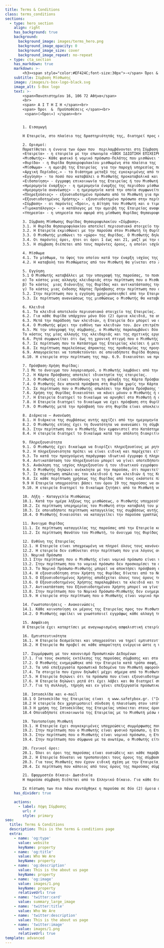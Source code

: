 ```yaml
---
title: Terms & Conditions
class: terms_conditions
sections:
  - type: hero_section
    align: right
    has_background: true
    background: 
      background_image: images/terms_hero.png
      background_image_opacity: 0
      background_image_size: cover
      background_image_repeat: no-repeat
  - type: cta_section
    has_markdown: true
    markdown: >- 
        <h3><span style="color:#EF424C;font-size:30px">-</span> Όροι & Προϋποθέσεις <span style="color:#EF424C;font-size:30px">-</span>
    subtitle: Σύμβαση Μίσθωσης
    image: /images/s-box-logo-black.svg
    image_alt: S-Box logo
    text: >- 
        <span>Πανεπιστημίου 16, 106 72 Αθήνα</span>
        <br>
        <span> Α Ι Τ Η Σ Η </span><br>
        <span> Όροι  &  Προϋποθέσεις </span><br>
         <span>(«Όροι») </span><br>


        1. Εισαγωγή 

        Η Εταιρεία, στο πλαίσιο της δραστηριότητάς της, διατηρεί προς εκμίσθωση και Θυρίδες Θησαυροφυλακίου, διαφόρων μεγεθών, στο Κατάστημα της που βρίσκεται στην περιοχή Αργάσαινα της νήσου Μυκόνου των Κυκλάδων, έναντι μισθώματος, το ύψος του οποίου εξαρτάται από το μέγεθος της Θυρίδας και από το χρόνο μίσθωσης αυτής, βάσει του τιμοκαταλόγου που ισχύει στην Εταιρεία και αναφέρεται στο Παράρτημα Α της παρούσας, του οποίου ο Μισθωτής λαμβάνει γνώση πριν τη μίσθωση αυτής.

        2. Ορισμοί:
        Παρατίθεται η έννοια των όρων που  περιλαμβάνονται στη Σύμβαση: 
        «Εταιρεία» - η εταιρεία με την επωνυμία «SBOX ΙΔΙΩΤΙΚΗ ΕΠΙΧΕΙΡΗΣΗ ΠΑΡΟΧΗΣ ΥΠΗΡΕΣΙΩΝ ΑΣΦΑΛΕΙΑΣ ΜΟΝΟΠΡΟΣΩΠΗ Ι.Κ.Ε.», και τον δ.τ. «SBOX», όπως εκπροσωπείται νόμιμα.
        «Μισθωτής»- Κάθε φυσικό ή νομικό πρόσωπο-Πελάτης που μισθώνει τη θυρίδα θησαυροφυλακίου.
        «Θυρίδα» - η Θυρίδα Θησαυροφυλακίου μισθωμένη στα πλαίσια της  παρούσας Σύμβασης, όπως επιλέχθηκε και αναλυτικά περιγράφεται στην Αίτηση του Πελάτη.
        «Μίσθωμα» - η αμοιβή της Εταιρείας  για την παροχή υπηρεσίας που αφορά στην εκμίσθωση θυρίδας θησαυροφυλακίου. 
        «Αρχική Περίοδος.» - το διάστημα μεταξύ της εγκεκριμένης από την εταιρεία αίτησης έως την υπογραφή της σύμβασης. 
        «Εγγύηση» - το ποσό που καταβάλει ο Μισθωτής προκαταβολικά και του επιστρέφεται κατά τη λήξη της μίσθωσης.                                                 
        «Ειδοποίηση» - έγγραφη επικοινωνία της Εταιρείας ή του Μισθωτή που αφορά την παρούσα Σύμβαση. 
        «Ημερομηνία έναρξης» - η ημερομηνία έναρξης της περιόδου μίσθωσης όπως ορίζεται στην Αίτηση του Μισθωτή.
        «Ημερομηνία ανανέωσης» - η ημερομηνία κατά την οποία συμφωνείται η παράταση του χρόνου μίσθωσης.                                                               
        «Πληρεξούσιος» - εξουσιοδοτημένο πρόσωπο από το Μισθωτή για πρόσβαση στη θυρίδα του. 
        «Εξουσιοδοτημένος Χρήστης» - εξουσιοδοτημένο πρόσωπο στην περίπτωση που ο Μισθωτής είναι Νομικό Πρόσωπο, για πρόσβαση στη θυρίδα του.                                                 
        «Σύμβαση» - οι παρόντες «Όροι», η Αίτηση του Μισθωτή και ο τιμοκατάλογος της Εταιρείας.
        «Τιμοκατάλογος» - ο κατάλογος με την αμοιβή της Εταιρείας αναφορικά με την υπηρεσία που αφορά στη μίσθωση θυρίδας, ο οποίος τελεί υπό περιοδική αναθεώρηση.                                                     
        «Υπηρεσία» - η υπηρεσία που αφορά στη μίσθωση θυρίδας θησαυροφυλακίου πλέον κάθε άλλης υπηρεσίας που περιλαμβάνεται στον τιμοκατάλογο. 

        3. Σύμβαση Μίσθωσης Θυρίδας Θησαυροφυλακίου «Σύμβαση».
        3.1. Η θυρίδα θησαυροφυλακίου αποτελεί περιουσιακό στοιχείο της Εταιρείας.
        3.2. Η Εταιρεία εκμισθώνει με την παρούσα στον Μισθωτή τη Θυρίδα Θησαυροφυλακίου που ευρίσκεται στο Κατάστημά της.
        3.3. Ο Μισθωτής μισθώνει το «χώρο» της θυρίδας. Ο Μισθωτής δηλώνει με την παρούσα ότι η μισθωμένη Θυρίδα εξυπηρετεί απολύτως τις ανάγκες του και είναι της απόλυτης επιλογής του.
        3.4. Οι παρόντες όροι, ήτοι οι όροι 1 έως και 21, μαζί με την αίτηση του Μισθωτή και το Παράρτημα Α, στο οποίο περιλαμβάνεται και ο τιμοκατάλογος υπηρεσιών, αποτελούν μια ενιαία ολότητα και συνιστούν την Σύμβαση Μίσθωσης Θυρίδας Θησαυροφυλακίου. 
        3.5. Η σύμβαση διέπεται από τους παρόντες όρους, η οποίοι ισχύουν καθ΄ όλη τη διάρκεια της μίσθωσης.

        4. Μίσθωμα 
        4.1. Το μίσθωμα, το ύψος του οποίου κατά την έναρξη ισχύος της παρούσας ορίζεται στο Παράρτημα Α, είναι εβδομαδιαίο, μηνιαίο, εξαμηνιαίο ή ετήσιο και καταβάλλεται προσαυξημένο κατά τον επ’ αυτού Φ.Π.Α ή όποιον άλλον φόρο, τέλος, εισφορά κ.λπ. εκάστοτε προβλέπεται, με την υπογραφή της παρούσας και σε περίπτωση ανανεώσεώς της, κατά την έναρξη της εκάστοτε νέας μισθωτικής περιόδου. Κάθε μία από τις ημερομηνίες αυτές είναι δήλη ημέρα κατά τον νόμο και τις εξ αυτού συνέπειες.
        4.2. Η καταβολή του Μισθώματος από τον Μισθωτή θα γίνεται στο λογαριασμό της Εταιρείας, όπως αυτός αναφέρεται στο Παράρτημα Α της παρούσας, και αυτή θα είναι υποχρεωμένη να εκδώσει το αντίστοιχο νόμιμο παραστατικό.

        5. Εγγύηση
        5.1 Ο Μισθωτής καταβάλλει με την υπογραφή της παρούσας, το ποσό που αναφέρεται στο Παράρτημα Α ως εγγύηση, για την πιστή  τήρηση των όρων που περιλαμβάνονται σε αυτή και που συμφωνούνται όλοι ουσιώδεις, και την εξόφληση οποιοσδήποτε οφειλής από την παρούσα σύμβαση (η οποία μπορεί να περιλαμβάνει το οφειλόμενο μίσθωμα από το Μισθωτή, τόκους καθυστέρησης καταβολής αυτού, τέλη, έξοδα, τυχόν πληρωτέα ποσά για χρεώσεις που οφείλονται για πρόσθετες υπηρεσίες που παρέχονται σε σχέση με την καθυστερημένη πληρωμή ή τη μη πληρωμή) και παραμένει στα χέρια της Εταιρείας έως τη λήξη της συμβάσεως και την παράδοση της Θυρίδας κενής περιεχομένου, μαζί με τα κλειδιά αυτής, και την Κάρτα Πρόσβασης από τον Μισθωτή, οπότε θα επιστραφεί στο Μισθωτή, εφόσον δεν συντρέχει περίπτωση παραβάσεως οποιουδήποτε όρου της παρούσης και δεν υφίσταται οφειλή του προς την Εταιρεία. Το ποσό της εγγύησης επίσης καλύπτει:
        α) Το κόστος μιας αλλαγής κλειδαριάς στην περίπτωση που ο Μισθωτής απωλέσει το ένα εκ των δύο κλειδιών που βρίσκονται στην κατοχή του.
        β) Το κόστος  μιας διάνοιξης της Θυρίδας και αντικατάστασης της κλειδαριάς στην περίπτωση που ο Μισθωτής απωλέσει και τα δύο κλειδιά που βρίσκονται στην κατοχή του.
        γ) Το κόστος μιας έκδοσης Κάρτας Πρόσβασης στην περίπτωση που ο Μισθωτής την απωλέσει ή αυτή καταστραφεί. 
        5.2. Στην περίπτωση που η εγγύηση χρησιμοποιηθεί από την Εταιρεία για να καλυφθούν κάποιες από τις ζημιές που αναφέρονται στον όρο 5.1. ανωτέρω, τότε κατά τη λήξη της σύμβασης το ποσό αυτής που θα επιστρέφεται στο Μισθωτή, θα είναι το εναπομείναν μετά την αφαίρεση των εξόδων για τις πιο πάνω ζημίες.
        5.3. Σε περίπτωση ανανεώσεως της μισθώσεως ο Μισθωτής θα καταβάλλει κάθε φορά στην Εταιρεία το ποσό που απαιτείται σύμφωνα με το Παράρτημα Α για τη συμπλήρωση της εγγυήσεως.

        6. Κλειδιά 
        6.1. Τα κλειδιά αποτελούν περιουσιακό στοιχείο της Εταιρείας.
        6.2. Για κάθε θυρίδα υπάρχουν μόνο δύο (2) όμοια κλειδιά, τα οποία παραλαμβάνει ο Μισθωτής, μετά την ολοκλήρωση της διαδικασίας ανοίγματος λογαριασμού, όπως αυτή αναλυτικά περιγράφεται στην ιστοσελίδα της εταιρείας.
        6.3. Μετά την παράδοση των κλειδιών, η Εταιρεία δεν μπορεί να ανοίξει τη θυρίδα παρά μόνο με παραβίαση αυτής. 
        6.4. Ο Μισθωτής φέρει την ευθύνη των κλειδιών του. Δεν επιτρέπεται στο Μισθωτή ή σε κάποιο τρίτο πρόσωπο να δημιουργήσει αντίγραφο των κλειδιών. Ο Μισθωτής παραμένει υπεύθυνος έναντι της Εταιρείας σε περίπτωση που ο ίδιος, ή ο πληρεξούσιος του, εάν υφίσταται, δεν έχουν τηρήσει αυτόν τον όρο.
        6.5. Με την υπογραφή της σύμβασης, ο Μισθωτής παραλαμβάνει δύο (2) όμοια κλειδιά, τα οποία έχει την υποχρέωση να διατηρεί και να φυλάττει. Σε περίπτωση απώλειας ενός ή και των δύο κλειδιών, ο Μισθωτής υποχρεούται να γνωστοποιήσει το γεγονός αυτό στην Εταιρεία και η Εταιρεία αναλαμβάνει την υποχρέωση να αλλάξει την κλειδαριά της Θυρίδας και να παραδώσει σε αυτόν τα νέα κλειδιά. 
        Το κόστος της μίας αλλαγής της κλειδαριάς και της σχετικής εργασίας, αναφέρεται στο Παράρτημα Α της παρούσας, και καλύπτεται από την εγγύηση που έχει καταβάλει ο Μισθωτής στην Εταιρεία σύμφωνα με το όρο (5) της παρούσας. Στην περίπτωση που χρειαστεί και δεύτερη αλλαγή της κλειδαριάς τότε ο Μισθωτής είναι υποχρεωμένος να καταβάλει τα έξοδα για την εργασία αυτή στην Εταιρεία. Και στις δύο ως άνω περιπτώσεις, η Εταιρεία προσκαλεί το Μισθωτή να παρασταθεί κατά τη διάρκεια των αντίστοιχων εργασιών. Μη ανταπόκριση του Μισθωτή συνεπάγεται τη μη εκτέλεση των κατά περίπτωση προαναφερθέντων εργασιών, μέχρις ότου ο Μισθωτής υποβάλλει στο Κατάστημα σχετικό αίτημα και η Εταιρεία καθορίσει νέα ημερομηνία και ώρα, κατά την οποία ο Μισθωτής θα παραστεί. Μέχρι την ολοκλήρωση των κατά περίπτωση ως άνω εργασιών, κάθε πρόσβαση στη Θυρίδα αποκλείεται, για λόγους ασφαλείας.
        6.6. Ρητά συμφωνείται ότι έως τη χρονική στιγμή που ο Μισθωτής θα γνωστοποιήσει στην Εταιρεία την απώλεια ενός ή και των δύο κλειδιών της Θυρίδας, αυτός παραμένει αποκλειστικά υπεύθυνος για το εκάστοτε περιεχόμενο της Θυρίδας και την τύχη του.
        6.7. Σε περίπτωση που το Κατάστημα της Εταιρείας κλείσει ή μεταφερθεί, αλλά και σε περίπτωση που καταργηθούν σε αυτό οι Θυρίδες Θησαυροφυλακίου, η Εταιρεία ειδοποιεί τον Μισθωτή για την τροποποίηση ή τη λύση της μισθώσεως και τον καλεί να αναλάβει άμεσα το περιεχόμενο της Θυρίδας του (στην προθεσμία που τίθεται από την Εταιρεία, η οποία δεν μπορεί να είναι μικρότερη των δύο (2) ημερών, και να το τοποθετήσει αν το επιθυμεί σε Θυρίδα άλλου Καταστήματος της Εταιρείας, την οποία θα επιλέξει και θα εκμισθώσει με δική του επιμέλεια.( η απλά θα μιλήσουμε μόνο για την περίπτωση κλεισίματος του καταστήματος οπότε και καταγγέλλεται η σύμβαση.)
        6.8. Σε περίπτωση παρελεύσεως άπρακτης της προθεσμίας της προηγούμενης παραγράφου, η Εταιρεία δικαιούται να μεταφέρει το περιεχόμενο της Θυρίδας ως έχει κλειδωμένη σε άλλο Κατάστημα με σχετική υποδομή. Αν αυτό δεν είναι δυνατό για οποιονδήποτε τεχνικό λόγο, η Εταιρεία δικαιούται να μεταφέρει το περιεχόμενο τα θυρίδας και να το τοποθετήσει σε μία Θυρίδα, ιδίου μεγέθους, εκτός εάν δεν υπάρχει ελεύθερη όμοια Θυρίδα, οπότε επιλέγεται Θυρίδα παραπλήσιου μεγέθους, στην οποία μπορεί να τοποθετηθεί το μεταφερόμενο περιεχόμενο. Το άνοιγμα της Θυρίδας, η μεταφορά του περιεχομένου της και η εγκατάστασή του σε άλλη θυρίδα γίνεται ενώπιον συμβολαιογράφου της επιλογής της Εταιρείας και ο Μισθωτής αναλαμβάνει όλο το σχετικό κόστος. Σε περίπτωση μεταβολής του μισθώματος λόγω της αλλαγής του μεγέθους της Θυρίδας, το μίσθωμα αναπροσαρμόζεται ανάλογα από την αμέσως επόμενη μισθωτική περίοδο.
        6.9. Απαγορεύεται να τοποθετούνται σε οποιαδήποτε Θυρίδα Θησαυροφυλακίου εκρηκτικές ύλες, οξέα, μολυσματικά ή δύσοσμα αντικείμενα, παράνομα αποκτηθέντα αντικείμενα ή προϊόντα εγκληματικών δραστηριοτήτων (σύμφωνα με τον Ν. 4557/2018, όπως εκάστοτε ισχύει), ή κάθε είδους υλικά, τα οποία θα μπορούσαν να επιφέρουν βλάβη σε αυτή ή σε γειτονικές Θυρίδες, ή στοιχεία που έχουν χρησιμοποιηθεί ή χρησιμοποιούνται με οποιονδήποτε τρόπο για τη διευκόλυνση της φοροδιαφυγής. Στην περίπτωση αυτή ο Μισθωτής είναι υποχρεωμένος να αποζημιώσει την Εταιρεία ή οποιονδήποτε τρίτο για τυχόν ζημιές, έξοδα, χρεώσεις και βλάβες σε περιουσιακά στοιχεία που προκύπτουν από την ενέργειά του αυτή. 
        6.10. Η εταιρεία στην περίπτωση της παρ. 6.9. δικαιούται να προβεί στην καταγγελία της σύμβασης βάσει των όσων αναφέρονται στον όρο 10 της παρούσας και να καλέσει το Μισθωτή να παραδώσει τη θυρίδα κενή περιεχομένου μαζί με τα κλειδιά και την κάρτα πρόσβασης. Σε περίπτωση μη εμφανίσεως του Μισθωτή,  η Εταιρεία δικαιούται να προβεί στη διάνοιξη της θυρίδας βάσει των όσων αναφέρονται στον όρο 11 της παρούσας. Σε αυτή την περίπτωση, ο Μισθωτής επιβαρύνεται με όλα τα σχετικά έξοδα.

        7. Πρόσβαση-Χρήση θυρίδας:
        7.1 Με το άνοιγμα του λογαριασμού, ο Μισθωτής λαμβάνει από την Εταιρεία μια κάρτα Πρόσβασης («Κάρτα Πρόσβασης»), με την οποία κάθε φορά εισέρχεται στο κατάστημα όπου βρίσκονται οι θυρίδες.
        7.2. Η Κάρτα Πρόσβασης αποτελεί ιδιοκτησία της εταιρείας. 
        7.3. Ο Μισθωτής είναι υπεύθυνος για τη φύλαξη της Κάρτα Πρόσβασης.
        7.4. Ο Μισθωτής δεν αποκτά πρόσβαση στη θυρίδα χωρίς την Κάρτα Πρόσβασης, και το κλειδί του.
        7.5. Σε περίπτωση που ο Μισθωτής απωλέσει την Κάρτα Πρόσβασης του ή αυτή για οποιοδήποτε λόγο καταστραφεί, είναι υποχρεωμένος να ενημερώσει άμεσα και χωρίς καμία καθυστέρηση την εταιρεία εγγράφως, προκειμένου αυτή να ακυρώσει την απολεσθείσα και να εκδώσει άμεσα νέα. Το κόστος έκδοσης νέας Κάρτα Πρόσβασης αναφέρεται στο Παράρτημα Α και καλύπτεται από την εγγύηση που έχει καταβάλει ο Μισθωτής στην Εταιρεία σύμφωνα με το όρο (5) της παρούσας. Στην περίπτωση που χρειαστεί και δεύτερη έκδοση της Κάρτας Πρόσβασης, τότε ο Μισθωτής είναι υποχρεωμένος να καταβάλει τα έξοδα. 
        7.6. Χρήση της Θυρίδας δικαιούται να κάνει μόνον ο Μισθωτής ή ο πληρεξούσιος αυτού ο οποίος θα έχει ρητή εντολή προς αυτό, κατά τις ημέρες και ώρες λειτουργίας του Καταστήματος, σύμφωνα με τους κανόνες ασφαλείας που η Εταιρεία θέτει. Πριν από οποιαδήποτε χρήση της Θυρίδας, ο Μισθωτής υποχρεούται να ακολουθήσει πιστά τις εκάστοτε σε ισχύ σχετικές διαδικασίες της Εταιρείας. Απαγορεύεται ρητά στο Μισθωτή οποιαδήποτε ενέργεια μπορεί να επηρεάσει τα δικαιώματα των άλλων πελατών της Εταιρείας ή να προκαλέσει ζημιά στις εγκαταστάσεις της Εταιρείας ή στην ιδιοκτησία οποιουδήποτε τρίτου. 
        7.7. Η Εταιρεία διατηρεί το δικαίωμα να αρνηθεί στο Μισθωτή ή στον Πληρεξούσιο αυτού την πρόσβαση στη θυρίδα αν αυτό έχει επιβληθεί σε αυτήν, νόμιμα από οποιαδήποτε τοπική, εθνική ή υπερεθνική αρχή (συμπεριλαμβανομένου οποιουδήποτε δικαστηρίου) ή αν κατά την εύλογη κρίση της Εταιρείας ο Μισθωτής συμπεριφέρεται με επιθετικό, ακανόνιστο, απειλητικό, άσεμνο ή αγενές τρόπο, αν βρίσκεται υπό την επήρεια αλκοόλ ή ναρκωτικών ουσιών, αν η συμπεριφορά του δημιουργεί υποψία ότι ενεργεί παράνομα, σε περίπτωση λόγων ανωτέρας βίας όπως αυτοί αναλύονται στο όρο 12.2., ή σε περίπτωση που πραγματοποιούνται βασικές εργασίες συντήρησης στο Κατάστημα της Εταιρείας.
        7.8. Η Εταιρεία διατηρεί το δικαίωμα να έχει πρόσβαση στη θυρίδα του Μισθωτή αν αυτό έχει επιβληθεί σε αυτήν, νόμιμα από οποιαδήποτε τοπική, εθνική ή υπερεθνική αρχή (συμπεριλαμβανομένου οποιουδήποτε δικαστηρίου). Σε αυτήν την περίπτωση είναι υποχρεωμένη να ενημερώσει σχετικά το Μισθωτή.
        7.9. Ο Μισθωτής μετά την πρόσβασή του στη θυρίδα είναι αποκλειστικά υπεύθυνος για την επανατοποθέτηση του κουτιού στον εσωτερικό χώρο της θυρίδας και την ασφάλιση αυτής.

        8. Διάρκεια – Ανανέωση
        8.1. Η διάρκεια της συμβάσεως αυτής αρχίζει από την ημερομηνία της υπογραφής της και λήγει την ημερομηνία που αναφέρεται σε αυτήν. Ύστερα από την ως άνω λήξη της συμβάσεως, αυτής (με την επιφύλαξη του άρθρου 10 για την καταγγελία) ο Μισθωτής πρέπει να προσέλθει στο Κατάστημα να παραλάβει το περιεχόμενο της θυρίδας του, και να παραδώσει αυτή κενή περιεχομένου μαζί με τα κλειδιά αυτής και την Κάρτα Πρόσβασης, το αργότερο μέχρι την ώρα 09:00 πρωινή της τελευταίας ημέρας ισχύος της συμβάσεως. 
        8.2. Ο Μισθωτής επίσης έχει τη δυνατότητα να ανανεώσει τη σύμβαση του για ίσο, μεγαλύτερο ή μικρότερο χρονικό διάστημα επιλέγοντας την ίδια ή διαφορετική θυρίδα. Στην περίπτωση αυτή είναι υποχρεωμένος να ειδοποιήσει εγγράφως την εταιρεία. (ότι σκοπεύει να ανανεώσει τη σύμβαση του εντός της προθεσμίας που αναφέρεται στο παράρτημα Α της παρούσας και προβλέπεται για κάθε διαφορετική διάρκεια μίσθωσης. -μπορούμε να προσθέσουμε και αυτό)
        8.3. Στην περίπτωση που ο Μισθωτής δεν εμφανιστεί στο Κατάστημα της Εταιρείας  κατά τη λήξη της σύμβασής του σύμφωνα με τον όρο 8.1., ούτε προβεί σε ανανέωση σύμφωνα με τον όρο 8.2., θεωρείται ότι η σύμβαση του ανανεώθηκε αυτοδικαίως και αορίστως για ίσο χρονικό διάστημα κάθε φορά με αυτό που αναφέρεται σ’ αυτήν. Σε αυτήν την περίπτωση το ποσό της εγγύησης καταπίπτει υπερ της εταιρείας προκειμένου να καλυφθεί το μίσθωμα και τα έξοδα της ανανεωμένης μίσθωσης. (να το δούμε αυτό!!!)
        8.4. Η εταιρεία διατηρεί το δικαίωμα κατά την απόλυτη διακριτική της ευχέρεια να μην ανανεώσει τη σύμβαση του Μισθωτή, αν αυτός αθετεί κατ’ επανάληψη κάποιον από τους όρους της παρούσας σύμβασης και δεν εκπληρώνει τις υποχρεώσεις του προς την Εταιρεία, ή ο Μισθωτής δεν προσκομίζει τα απαραίτητα επικαιροποιημένα έγγραφα για την ταυτοποίησή του σύμφωνα με τον όρο 19 της παρούσας, ή επισυμβεί ένα από τα γεγονότα που αναφέρονται στον όρο 7.7 της παρούσας σύμβασης.

        9. Πληρεξουσιότητα
        9.1. Ο Μισθωτής έχει δικαίωμα να διορίζει πληρεξουσίους με ρητή εντολή, ο οποίος έχει πρόσβαση στη Θυρίδα κατά τον ίδιο τρόπο και με τους ίδιους όρους με αυτόν και μπορούν να κάνουν χρήση αυτής ανεξάρτητα ή και μαζί.
        9.2. Η πληρεξουσιότητα πρέπει να είναι ειδική και παρέχεται είτε με ιδιωτικό έγγραφο, το οποίο φέρει βέβαιη χρονολογία και υπογράφεται από το Μισθωτή και από τον πληρεξούσιό του, είτε με συμβολαιογραφικό έγγραφο, το οποίο υποβάλλεται στην Εταιρεία, ελέγχεται από το νομικό της τμήμα και επισυνάπτεται στην παρούσα.
        9.3. Το κατά την προηγούμενη παράγραφο ιδιωτικό έγγραφο ή πληρεξούσιο ισχύει έως την ημερομηνία που αναγράφεται σε αυτό ή σε κάθε περίπτωση έως την ανάκλησή του. Η ισχύς του πληρεξουσίου λήγει αυτοδικαίως με τον θάνατο του Μισθωτή, ακόμη και εάν έχει ρητά συμφωνηθεί το αντίθετο. Ο πληρεξούσιος ευθύνεται έναντι της Εταιρείας και των φορολογικών ή άλλων αρχών για οποιαδήποτε χρήση της Θυρίδας μετά τον θάνατο του Μισθωτή.
        9.4. Αντικατάσταση του πληρεξουσίου μπορεί να γίνει οποτεδήποτε κατά τα αναφερόμενα στην παρ. 9.2. ανωτέρω, αφού προηγουμένως ο Μισθωτής ανακαλέσει το σε ισχύ ιδιωτικό έγγραφο ή πληρεξούσιο, κατά αναφερόμενα στην επόμενη παρ. 9.5.
        9.5. Ανάκληση της ισχύος πληρεξουσίου ή του ιδιωτικού εγγράφου μπορεί να γίνει οποτεδήποτε από τον Μισθωτή είτε με συμβολαιογραφικό έγγραφο για την ανάκληση αυτού, είτε με ιδιωτικό έγγραφο βέβαιης χρονολογίας που να αναφέρει την ανάκληση του προηγούμενου, και επισυνάπτεται στην παρούσα.
        9.6. Ο Μισθωτής δηλώνει ανέκκλητα με την παρούσα, ότι παραιτείται από κάθε ένσταση που αφορά την πλαστογράφηση της υπογραφής του, τη νόθευση του εγγράφου της χορηγηθείσας πληρεξουσιότητας ή υπέρβαση των ορίων της, που ο ίδιος παρείχε στον πληρεξούσιο.
        9.7. Σε περίπτωση απώλειας του κλειδιού ή των κλειδιών ή της Κάρτας Πρόσβασης από τον πληρεξούσιο, η Εταιρεία ουδεμία ευθύνη φέρει, έως τη γνωστοποίησή της σε αυτή, κατά τα αναφερόμενα στους όρους 6.5. και 6.6. πιο πάνω, που εφαρμόζονται όμοια.
        9.8. Σε κάθε περίπτωση χρήσεως της Θυρίδας από τους εκάστοτε πληρεξούσιους του Μισθωτή, η Εταιρεία δικαιούται να ζητά από αυτούς να επιβεβαιώνουν, ως προϋπόθεση για τη χρήση της, τη συνδρομή των προϋποθέσεων για τη νόμιμη χρήση της Θυρίδας και αυτοί υποχρεούνται να ανταποκρίνονται με ειλικρίνεια και πληρότητα, ευθυνόμενοι και αυτοί προσωπικά προς τούτο.
        9.9 Η Εταιρεία υποχρεούται βάσει του όρου 19 της παρούσας να ακολουθήσει όλες τις διαδικασίες ταυτοποίησης του Πληρεξουσίου, πριν από τον διορισμό του από το Μισθωτή. Σε περίπτωση που δεν είναι δυνατή η ταυτοποίηση του Πληρεξουσίου από την Εταιρεία, αυτή δύναται να απορρίψει το διορισμό του από το Μισθωτή.
        9.10. Η εταιρεία διατηρεί το δικαίωμα ζητήσει από το Μισθωτή να ανακαλέσει άμεσα τον Πληρεξούσιό του στην περίπτωση που αυτός δεν συμμορφώνεται με τους όρους της παρούσας σύμβασης και δεν εκπληρώνει τις υποχρεώσεις του, δεν προσκομίζει τα απαραίτητα επικαιροποιημένα έγγραφα για την ταυτοποίησή του σύμφωνα με τον όρο 19, ή επισυμβεί ένα από τα γεγονότα του όρου 7.7 της παρούσας. Σε αυτήν την περίπτωση ο Μισθωτής δύναται να διορίσει νέο πληρεξούσιο.

        10. Λήξη - Καταγγελία Μισθώσεως
        10.1. Κατά την ημέρα λήξεως της μισθώσεως, ο Μισθωτής υποχρεούται να εκκενώσει τη Θυρίδα και να παραδώσει τα κλειδιά αυτής και την Κάρτα Πρόσβασης στην Εταιρεία.
        10.2. Σε περίπτωση υπερημερίας του Μισθωτή στην καταβολή του μισθώματος, ή παραβάσεως εκ μέρους του Μισθωτή οποιουδήποτε από τους όρους της συμβάσεως αυτής, που όλοι συμφωνούνται ουσιώδεις, ή παραβάσεως του νόμου ή και των διατάξεων των Εποπτικών Αρχών, η Εταιρεία δικαιούται να καταγγείλει τη σύμβαση αυτή με έγγραφο που κοινοποιείται στην κατά τον όρο 14 ταχυδρομική διεύθυνση που έχει δηλώσει ο Μισθωτής. Με το ίδιο έγγραφο η Εταιρεία καλεί τον Μισθωτή να παραδώσει τη Θυρίδα σε αυτήν κενή περιεχομένου, μαζί με τα κλειδιά αυτής και την Κάρτα Πρόσβασης.
        10.3. Σε οποιαδήποτε περίπτωση καταγγελίας της συμβάσεως αυτής, κατά τα προαναφερόμενα, ο Μισθωτής υποχρεούται σε άμεση παράδοση της Θυρίδας κενής, των κλειδιών της και της Κάρτας Πρόσβασης και καταπίπτει υπέρ της Εταιρείας η εγγύηση που αυτός κατέβαλε στην Εταιρεία κατ’ εφαρμογή του όρου 5 της παρούσας. 
        10.4. Ο Μισθωτής δικαιούται να καταγγείλει την παρούσα γραπτώς με έγγραφο, εφόσον παραδώσει τη Θυρίδα κενή περιεχομένου μαζί με την Κάρτα Πρόσβασης και τα κλειδιά της στο ως άνω Κατάστημα της Εταιρείας, όπου διατηρείται η Θυρίδα και εξοφλήσει το τυχόν οφειλόμενο από αυτόν μίσθωμα. Στην περίπτωση που αρνηθεί να εξοφλήσει το οφειλόμενο από αυτόν τίμημα, τότε καταπίπτει υπερ της Εταιρείας η εγγύηση που αυτός κατέβαλε κατά τη σύναψη της σύμβασης.

        11. Άνοιγμα Θυρίδας
        11.1. Σε περίπτωση καταγγελίας της παρούσας από την Εταιρεία και μη εμφανίσεως του Μισθωτή, σύμφωνα με τη σχετική πρόσκληση της Εταιρείας για την εκκένωση της Θυρίδας κατά τον όρο 10.2. πιο πάνω, η Εταιρεία δικαιούται, και ύστερα από παροχή άδειας από το καθ’ ύλην και κατά τόπο αρμόδιο Δικαστήριο, να διανοίξει τη Θυρίδα και να προβεί σε δημόσια κατάθεση του περιεχομένου της, το οποίο εν συνεχεία θα τίθεται στη διάθεση του Μισθωτή, σύμφωνα με τα ειδικώς οριζόμενα στον νόμο. Το ως άνω περιεχόμενο ο Μισθωτής θα δικαιούται να αναλάβει ύστερα από την εξόφληση κάθε οφειλόμενου προς την Εταιρεία ποσού, συμπεριλαμβανομένων των εξόδων για τη διάνοιξη της Θυρίδας, της απογραφής, των δικαστικών ή και άλλων σχετικών εξόδων.
        11.2. Σε περίπτωση θανάτου του Μισθωτή, το άνοιγμα της Θυρίδας θα πραγματοποιηθεί από τους νόμιμους κληρονόμους του, ύστερα από την έκδοση και επίδοση στην Εταιρεία του σχετικού κληρονομητηρίου, σύμφωνα με τα εκάστοτε σχετικά οριζόμενα στον νόμο.

        12. Ευθύνη της Εταιρείας
        12.1. Η Εταιρεία είναι υποχρεωμένη να πληροί όλους τους κανόνες ασφαλείας, σύμφωνα με τον νόμο, και να λαμβάνει όλα τα προσήκοντα, σύμφωνα με τον νόμο, μέτρα για τη φύλαξη των Θυρίδων του Θησαυροφυλακίου της. Η Εταιρεία δεν καταγράφει το περιεχόμενο της Θυρίδας, το οποίο δεν δικαιούται να γνωρίζει, (με την επιφύλαξη του όρου 11 και του όρου 7.8), ενώ ο Μισθωτής μπορεί οποτεδήποτε να μεταβάλει το περιεχόμενό της, η αξία του οποίου παραμένει άγνωστη και ανέλεγκτη από την Εταιρεία. Κατόπιν αυτών, ρητά συμφωνείται με την παρούσα ότι η Εταιρεία ουδεμία απολύτως ευθύνη φέρει για το οποιοδήποτε εκάστοτε περιεχόμενο της Θυρίδας, σε περίπτωση βλάβης, καταστροφής ή απώλειας αυτού, ολικά ή μερικά. Η Εταιρεία ασφαλίζει το περιεχόμενο της Θυρίδας για οποιονδήποτε κίνδυνο, σύμφωνα με τα όσα αναφέρονται στον όρο 15 της παρούσας και ο Μισθωτής δεν δικαιούται να ζητήσει αποζημίωση για κανένα λόγο σε σχέση με τη μισθωμένη Θυρίδα και το περιεχόμενό της.
        12.2. Η εταιρεία δεν ευθύνεται στην περίπτωση που για λόγους ανωτέρας βίας (ενδεικτικά αναφερομένων απεργιών, πανδημιών, δυσμενών καιρικών συνθηκών, κυβερνητικών εντολών, εντολών Ρυθμιστικής Αρχής, υποχρέωση συμμόρφωσης με οποιονδήποτε νόμο, κανονισμό, οδηγία, ή δικαστική εντολή, πυρκαγιά, πλημμύρα, γενική διακοπή ρεύματος, βλάβη μηχανημάτων και εγκαταστάσεων, τρομοκρατικές ενέργειες, προειδοποιήσεις αστυνομίας κλπ) καθυστερεί ή καθίσταται αδύνατη η εκπλήρωση των υποχρεώσεών της προς το Μισθωτή. 
        13. Νομικά Πρόσωπα
        13.1 Στην περίπτωση που ο Μισθωτής είναι νομικό πρόσωπο είναι υποχρεωμένος κατά την υποβολή της αίτησης προς την Εταιρεία και πριν το άνοιγμα του λογαριασμού του να προσκομίσει τα απαραίτητα δικαιολογητικά έγγραφα που το νομιμοποιούν (ενδεικτικά και όχι περιοριστικά αναφερομένων έγγραφα για τα πρόσωπα που είναι εξουσιοδοτημένα να ενεργούν στο όνομα και για λογαριασμό του νομικού προσώπου και να το δεσμεύουν νόμιμα, έγγραφα για τους πραγματικούς δικαιούχους κλπ). Μόλις το Νομικό Πρόσωπο νομιμοποιηθεί από την Εταιρεία μπορεί να προχωρήσει στο άνοιγμα του λογαριασμού προκειμένου να μισθώσει τη/τις θυρίδα/ες που επιθυμεί. 
        13.2. Στην περίπτωση που το νομικό πρόσωπο δεν προσκομίσει τα απαραίτητα έγγραφα που το νομιμοποιούν ή στην περίπτωση που από τα έγγραφα που προσκομίζει δεν είναι δυνατή η νομιμοποίηση του, τότε η Εταιρεία δικαιούται αρχικά να ζητήσει από το νομικό πρόσωπο επιπλέον έγγραφα κι αν αυτά δεν προσκομιστούν, τότε η Εταιρεία απορρίπτει την αίτηση του Νομικού Προσώπου.
        13.3. Το Νομικό Πρόσωπο-Μισθωτής μπορεί να αποκτήσει πρόσβαση στη θυρίδα μόνο μέσω ενός Εξουσιοδοτημένου Χρήστη. (εδώ μπορούμε να πούμε ή μέσω του νόμιμου εκπροσώπου του αλλά αυτό θα ήταν θέμα για πχ στις ανώνυμες έχουμε ολόκληρο διοικητικό συμβούλιο)
        13.4. Η εξουσιοδότηση στον Χρήστη της θυρίδας δίνεται από το Νομικό Πρόσωπο-Μισθωτή, γραπτώς με ειδική προς τούτο εντολή είτε με Πρακτικό του Αρμοδίου Οργάνου του Νομικού Προσώπου-Μισθωτή ή με Απόφαση των εταίρων ανάλογα με τη μορφή του κάθε νομικού προσώπου. Η  πληρεξουσιότητα αυτή θα πρέπει να ισχύει καθ΄ όλη τη διάρκεια της σύμβασης.
        13.5. Ο Εξουσιοδοτημένος Χρήστης αποδέχεται όλους τους όρους της παρούσας Μίσθωσης και δεσμεύεται από αυτούς. Είναι επίσης υπεύθυνος για την ορθή και κατάλληλη χρήση των θυρίδων. 
        13.6. Ο Εξουσιοδοτημένος Χρήστης παραλαμβάνει τα κλειδιά και την κάρτα πρόσβασης από την Εταιρεία.
        13.7. Αντικατάσταση του Εξουσιοδοτημένου Χρήστη μπορεί να γίνει οποτεδήποτε, αφού προηγουμένως το Νομικό Πρόσωπο- Μισθωτής ανακαλέσει την σε ισχύ πληρεξουσιότητα, και διορίσει νέο χρήστη με νεότερο έγγραφο, όπως αναφέρεται στον όρο 13.3.
        13.8. Στην περίπτωση που το Νομικό Πρόσωπο-Μισθωτής δεν ενημερώσει την εταιρεία για την αλλαγή του εξουσιοδοτημένου χρήστη, τότε η Εταιρεία δύναται να μην επιτρέψει την πρόσβαση του χρήστη στη θυρίδα.
        13.9. Η εταιρεία στην περίπτωση που ο Μισθωτής είναι νομικό πρόσωπο δύναται, πέραν των όσων αναφέρονται στον όρο 10 της παρούσας, να καταγγείλει την παρούσα σύμβαση και στην περίπτωση που το Νομικό Πρόσωπο πτωχεύσει, τεθεί υπό αναγκαστική διαχείριση και γενικώς πληγεί η φερεγγυότητά του. Στην περίπτωση καταγγελίας, κατά τα προαναφερόμενα ισχύουν όλα όσα προβλέπονται στον όρο 10 της παρούσας για την καταγγελία.

        14. Γνωστοποιήσεις - Ανακοινώσεις
        14.1. Κάθε κοινοποίηση εκ μέρους της Εταιρείας προς τον Μισθωτή που αφορά την παρούσα θα γίνεται εγγράφως στην ταχυδρομική διεύθυνση που ο Μισθωτής έχει δηλώσει στο προοίμιο της παρούσας, είτε στη διεύθυνση του αντικλήτου του, που έχει διορίσει με ειδικό Έντυπο προς την Εταιρεία ή με ειδικό συμβολαιογραφικό έγγραφο που επισυνάπτεται στην παρούσα, είτε στην ηλεκτρονική του διεύθυνση που αυτός θα έχει δηλώσει στην αίτηση του προς την Εταιρεία, με την προϋπόθεση της συναίνεση του να ενημερώνεται μέσω μηνυμάτων ηλεκτρονικού ταχυδρομείου. Σε οποιαδήποτε περίπτωση διορισμού πληρεξουσίου (όρος 9 ανωτέρω), ο πληρεξούσιος είναι αυτοδικαίως και αντίκλητος του Μισθωτή.
        14.2. Ο Μισθωτής οφείλει να γνωστοποιεί εγγράφως κάθε αλλαγή της ταχυδρομικής διευθύνσεώς του ή οποιουδήποτε άλλου στοιχείου ταυτοποίησής του προς την Εταιρεία. Νόμιμη διεύθυνση του Μισθωτή για τη νόμιμη επίδοση ή κοινοποίηση ή αποστολή προς αυτόν οποιουδήποτε εγγράφου και για τις εντεύθεν νόμιμες συνέπειες είναι η εκάστοτε τελευταία δηλωθείσα από αυτόν. Η διάταξη αυτή εφαρμόζεται ανάλογα και στην περίπτωση αντικλήτου. 

        15. Ασφάλιση
        Η Εταιρεία έχει καταρτίσει με αναγνωρισμένη ασφαλιστική εταιρία ασφαλιστήριο συμβόλαιο αστικής ευθύνης προς κάλυψη της ευθύνης της, που απορρέει από την παρούσα σύμβαση και μέχρι του ποσού των Ευρώ ………. ανά ζημιογόνο γεγονός. Το ασφαλιστήριο συμβόλαιο θα παραμείνει σε ισχύ καθ’ όλη τη διάρκεια ισχύος της παρούσας σύμβασης. (Τι θα ισχύει εδώ?)

        16. Εμπιστευτικότητα
        16.1. Η Εταιρεία δεσμεύεται και υποχρεούται να τηρεί εμπιστευτικές όλες τις πληροφορίες που περιέρχονται σε γνώση αυτής ή του Προσωπικού  της σε σχέση με τον Μισθωτή. Η υποχρέωση τήρησης εμπιστευτικών των πληροφοριών που περιέρχονται σε γνώση της Εταιρείας ως αποτέλεσμα της παρούσας σύμβασης εκτείνεται και μετά την για οιοδήποτε λόγο λήξη ή λύση του παρόντος, με την επιφύλαξη του όρου 17 περί προστασίας προσωπικών δεδομένων. 
        16.2. Η Εταιρεία θα προβεί σε κάθε απαραίτητη ενέργεια ώστε η υποχρέωση αυτή να εκτείνεται και στο Προσωπικό της, το οποίο θα δεσμεύεται να τηρεί εμπιστευτικές όλες τις πληροφορίες που περιέρχονται σε γνώση του κατά διάρκεια της παρούσας σύμβασης.

        17. Συμμόρφωση με τον κανονισμό Προσωπικών Δεδομένων 
        17.1. Για τους σκοπούς εκτέλεσης της παρούσας σύμβασης και στο πλαίσιο αυτής, η Εταιρεία, προβαίνει στη συλλογή, τήρηση και επεξεργασία δεδομένων προσωπικού χαρακτήρα, σύμφωνα με το εκάστοτε ισχύον Ευρωπαϊκό, εθνικό νομοθετικό και κανονιστικό πλαίσιο.
        17.2. Ο Μισθωτής ενημερώθηκε από την Εταιρεία κατά τρόπο σαφή, κατανοητό και ορισμένο για το σκοπό της επεξεργασίας των δεδομένων του, τους αποδέκτες των δεδομένων του, και τελεί εν γνώσει των δικαιωμάτων του. 
        17.3. Τα υπό επεξεργασία προσωπικά δεδομένα του Μισθωτή αφορούν και εξυπηρετούν την παρούσα σχέση είναι δε αναγκαία και κατάλληλα για την ομαλή και απρόσκοπτη εκτέλεση των εκατέρωθεν υποχρεώσεων των μερών καθώς και για την εξυπηρέτηση όλων των μεταξύ τους σχέσεων.
        17.4. Τα στοιχεία που έχουν δηλωθεί μέχρι σήμερα από το Μισθωτή, καθώς και όποια αλλαγή σε αυτά ή / και όποια δηλωθούν στο μέλλον, τηρούνται σε ειδικό αρχείο από την Εταιρεία για την διασφάλιση της μεταξύ τους σύμβασης, για όσο χρόνο διαρκεί αυτή και μετά το τέλος της, σύμφωνα µε τα όσα ισχύουν στο νομικό και κανονιστικό πλαίσιο.
        17.5. Η Εταιρεία δηλώνει ότι τα πρόσωπα που είναι εξουσιοδοτημένα να επεξεργάζονται δεδομένα προσωπικού χαρακτήρα έχουν αναλάβει δέσμευση τήρησης εμπιστευτικότητας. 
        17.6. Η Εταιρεία δηλώνει ρητά ότι έχει λάβει και θα διατηρεί συνεχώς σε ισχύ και λειτουργία όλα τα απαραίτητα μέτρα για την ασφάλεια και την ακεραιότητα των προσωπικών δεδομένων που θα επεξεργαστεί για λογαριασμό του Μισθωτή.  
        17.7. Για τη συλλογή, τήρηση και εν γένει επεξεργασία προσωπικών δεδομένων του Μισθωτή, ισχύουν τα αναφερόμενα στη Δήλωση Προστασίας προσωπικών δεδομένων, η οποία είναι διαθέσιμη στο Κατάστημα της Εταιρείας και στην ιστοσελίδα αυτής, www.safetybox.gr.

        18. Ιστοσελίδα και e-mail
        18.1 Ο Ιστοσελίδα της Εταιρείας είναι  η www.safetybox.gr. ("Ιστότοπος").
        18.2 Η εταιρεία δεν χρησιμοποιεί σύνδεση ή πλαισίωση στον ιστότοπό της και δεν είναι υπεύθυνη για το περιεχόμενο, τις πολιτικές ή τις υπηρεσίες οποιωνδήποτε άλλων προσώπων ή ιστότοπων που συνδέονται ή είναι προσβάσιμοι μέσω της Ιστοσελίδας της.
        18.3 Η χρήση της Ιστοσελίδας της Εταιρείας υπόκειται στους όρους και προϋποθέσεις της Ιστοσελίδας όπως αυτοί δημοσιεύονται.
        18.4 Οποιαδήποτε επικοινωνία της Εταιρείας με το Μισθωτή μέσω ηλεκτρονικού ταχυδρομείου (e-mail) θα γίνεται μόνο από εξουσιοδοτημένο χρήστη ηλεκτρονικού ταχυδρομείου της Εταιρείας και θα φέρει τη διεύθυνση ……………… Στην περίπτωση που ο Μισθωτής λάβει μήνυμα ηλεκτρονικού ταχυδρομείου από άλλη διεύθυνση, είναι υποχρεωμένος να ενημερώσει άμεσα γραπτώς την Εταιρεία και να μην απαντήσει στο εν λόγω μήνυμα.

        19. Ταυτοποίηση Μισθωτή
        19.1. Η Εταιρεία έχει συγκεκριμένες υποχρεώσεις συμμόρφωσης που απορρέουν από τον ν. 4557/2018 όπως εκάστοτε ισχύει, και αφορούν την πρόληψη -καταστολή της νομιμοποίησης εσόδων από εγκληματικές δραστηριότητες, βάσει των οποίων οφείλει να ακολουθεί συγκεκριμένη Πολιτική αποδοχής του εκάστοτε Μισθωτή. Η Πολιτική αυτή αποδοχής συνίσταται στην κάθε φορά εξακρίβωση της ταυτότητάς του Μισθωτή βάσει πρωτότυπων προσωπικών του εγγράφων, ακολουθώντας παράλληλα και διαδικασίες επικαιροποίησης αυτών. 
        19.2. Στην περίπτωση που ο Μισθωτής είναι φυσικό πρόσωπο, η Εταιρεία δύναται να του ζητά είτε πριν την υπογραφή της παρούσας μίσθωσης, είτε κατά την έναρξη είτε κατά τη διάρκεια αυτής, στοιχεία ή πληροφορίες που κρίνονται απαραίτητα όπως ενδεικτικά και όχι περιοριστικά αναφερομένων: α) Δελτίο Αστυνομικής Ταυτότητας ή Διαβατήριο, β) έγγραφο που πιστοποιεί τη διεύθυνση κατοικίας του, γ) ειδικό έγγραφο που πιστοποιεί τον Αριθμό Φορολογικού Μητρώου του, δ) τηλέφωνο επικοινωνίας ε) επαγγελματική ιδιότητα, και ο Μισθωτής οφείλει να τα προσκομίζει άμεσα και χωρίς καμία καθυστέρηση.
        19.3. Στην περίπτωση που ο Μισθωτής είναι νομικό πρόσωπο, η Εταιρεία δύναται να του ζητά είτε πριν την υπογραφή της παρούσας μίσθωσης, είτε κατά την έναρξη είτε κατά τη διάρκεια αυτής, στοιχεία ή πληροφορίες που κρίνονται απαραίτητα όπως ενδεικτικά και όχι περιοριστικά αναφερομένων: α) νομιμοποιητικά έγγραφα, β) έγγραφα για τα πρόσωπα που είναι εξουσιοδοτημένα να ενεργούν στο όνομα και για λογαριασμό του νομικού προσώπου και να το δεσμεύουν νόμιμα, γ)έγγραφα για τους πραγματικούς δικαιούχους, δ) αντίγραφο του καταστατικού της εταιρείας ε) πιστοποιητικό ΓΕ.Μ.Η. και ο Μισθωτής-νομικό πρόσωπο οφείλει να τα προσκομίζει άμεσα και χωρίς καμία καθυστέρηση.
        19.4. Στην περίπτωση που σύμφωνα με τα ανωτέρω, ο Μισθωτής είτε είναι φυσικό, είτε είναι νομικό πρόσωπο, δεν προσκομίσει τα έγγραφα που του έχουν ζητηθεί από την Εταιρεία, προκειμένου να γίνει η ταυτοποίησή του από αυτήν, ή να προχωρήσει η διαδικασία επικαιροποίησης των αυτών εγγράφων, τότε η Εταιρεία δύναται να απορρίψει το αίτημα του Μισθωτή για μίσθωση θυρίδας θησαυροφυλακίου, ή να μην δεχτεί να ανανεώσει τη σύμβαση του. 

        20. Γενικοί όροι:
        20.1. Όλοι οι όροι της παρούσας είναι ουσιώδεις και κάθε παράβασή τους θα θεωρείται σοβαρός λόγος καταγγελίας αυτής, σύμφωνα με τα όσα ορίζονται στον όρο 10 της παρούσας.
        20.2. Η Εταιρεία δύναται να τροποποιήσει τους όρους της σύμβασης προκειμένου να συμμορφωθεί με τους εκάστοτε Νόμους, Κανονισμούς Οδηγίες, δικαστικές αποφάσεις, κυβερνητικές εντολές, ή για να διορθώσει σφάλματα, παραλείψεις, ανακρίβειες ή ασάφειες που έχουν ως αποτέλεσμα η σύμβαση να μην είναι λειτουργική για αμφότερα τα μέρη, ή για άλλους λόγους που δεν μπορούσαν να προβλεφθούν. Στην περίπτωση αυτή, η Εταιρεία είναι υποχρεωμένη να ειδοποιήσει εγγράφως το Μισθωτή, είτε αποστέλλοντας επιστολή στη διεύθυνση που έχει δηλωθεί από αυτόν ή αποστέλλοντας του μήνυμα ηλεκτρονικού ταχυδρομείου στην ηλεκτρονική διεύθυνση που έχει δηλωθεί από αυτόν στην περίπτωση που αυτός έχει συναινέσει να λαμβάνει ειδοποιήσεις μέσω μηνύματος ηλεκτρονικού ταχυδρομείου (e-mail). Η σύμβαση θα βρίσκεται αναρτημένη στην Ιστοσελίδα της Εταιρείας, με όλες τις κάθε φορά τροποποιήσεις αν υπάρχουν, από όπου ο Μισθωτής μπορεί να εκτυπώσει ένα αντίγραφο για το αρχείο του. (να δούμε εδώ αν θα υπάρχει χρόνος ενημέρωσης και αν θα του δίνεται δικαίωμα καταγγελίας αν δεν συμφωνεί που είναι και το ορθό-Αν αφήσουμε μόνο την πρώτη περίπτωση δηλ. συμμόρφωση σε νόμους κλπ, τότε απλά κάνουμε έγγραφη ενημέρωση σε όλους χωρίς αν τους δίνουμε δικαίωμα καταγγελίας)
        20.3. Για τους Μισθωτές που έχουν ειδική σχέση με την Εταιρεία, ισχύουν οι ειδικότεροι όροι και συμφωνίες, όπως αυτοί προβλέπονται κάθε φορά από την Εταιρεία.
        20.4. Σε περίπτωση που κάποιος από τους όρους της παρούσας σύμβασης κριθεί άκυρος οι λοιποί εναπομένοντες όροι της παραμένουν σε ισχύ, ως εάν ο άκυρος όρος να μην είχε ποτέ συμπεριληφθεί στη σύμβαση αυτή.

        21. Εφαρμοστέο δίκαιο- Δωσιδικία
        Η παρούσα σύμβαση διέπεται από το Ελληνικό δίκαιο. Για κάθε διαφορά ή διαφωνία σχετικά με της παρούσα σύμβαση θα γίνεται προσπάθεια συμβιβαστικής επίλυσης μεταξύ των συμβαλλομένων. Εφόσον δεν καταστεί δυνατή η συμβιβαστική επίλυση κάθε διαφορά θα επιλύεται από τα αρμόδια Δικαστήρια των Αθηνών.

        Σε πίστωση των πιο πάνω συντάχθηκε η παρούσα σε δύο (2) όμοια αντίγραφα και, αφού διαβάσθηκε, υπογράφεται όπως ακολουθεί από τους συμβαλλομένους, έκαστος δε εξ αυτών έλαβε από ένα.
    has_divider: true

    actions:
      - label: Λήψη Σύμβασης
        url: #
        style: primary
seo:
  title: Terms & Conditions
  description: This is the terms & conditions page
  extra:
    - name: 'og:type'
      value: website
      keyName: property
    - name: 'og:title'
      value: Who We Are
      keyName: property
    - name: 'og:description'
      value: This is the about us page
      keyName: property
    - name: 'og:image'
      value: images/1.png
      keyName: property
      relativeUrl: true
    - name: 'twitter:card'
      value: summary_large_image
    - name: 'twitter:title'
      value: Who We Are
    - name: 'twitter:description'
      value: This is the about us page
    - name: 'twitter:image'
      value: images/1.png
      relativeUrl: true
template: advanced
---
```

